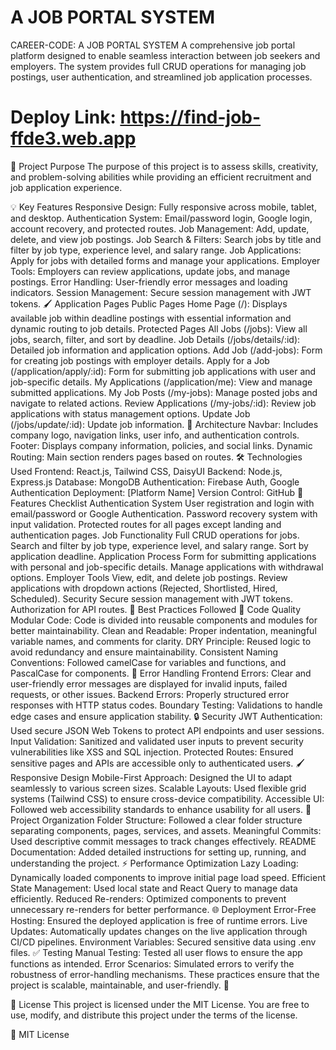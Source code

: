 # A JOB PORTAL SYSTEM

CAREER-CODE: A JOB PORTAL SYSTEM
A comprehensive job portal platform designed to enable seamless interaction between job seekers and employers. The system provides full CRUD operations for managing job postings, user authentication, and streamlined job application processes.

# Deploy Link: https://find-job-ffde3.web.app

🌟 Project Purpose
The purpose of this project is to assess skills, creativity, and problem-solving abilities while providing an efficient recruitment and job application experience.

💡 Key Features
Responsive Design: Fully responsive across mobile, tablet, and desktop.
Authentication System: Email/password login, Google login, account recovery, and protected routes.
Job Management: Add, update, delete, and view job postings.
Job Search & Filters: Search jobs by title and filter by job type, experience level, and salary range.
Job Applications: Apply for jobs with detailed forms and manage your applications.
Employer Tools: Employers can review applications, update jobs, and manage postings.
Error Handling: User-friendly error messages and loading indicators.
Session Management: Secure session management with JWT tokens.
🖌️ Application Pages
Public Pages
Home Page (/): Displays available job within deadline postings with essential information and dynamic routing to job details.
Protected Pages
All Jobs (/jobs): View all jobs, search, filter, and sort by deadline.
Job Details (/jobs/details/:id): Detailed job information and application options.
Add Job (/add-jobs): Form for creating job postings with employer details.
Apply for a Job (/application/apply/:id): Form for submitting job applications with user and job-specific details.
My Applications (/application/me): View and manage submitted applications.
My Job Posts (/my-jobs): Manage posted jobs and navigate to related actions.
Review Applications (/my-jobs/:id): Review job applications with status management options.
Update Job (/jobs/update/:id): Update job information.
📂 Architecture
Navbar: Includes company logo, navigation links, user info, and authentication controls.
Footer: Displays company information, policies, and social links.
Dynamic Routing: Main section renders pages based on routes.
🛠️ Technologies Used
Frontend: React.js, Tailwind CSS, DaisyUI
Backend: Node.js, Express.js
Database: MongoDB
Authentication: Firebase Auth, Google Authentication
Deployment: [Platform Name]
Version Control: GitHub
🚀 Features Checklist
Authentication System
User registration and login with email/password or Google Authentication.
Password recovery system with input validation.
Protected routes for all pages except landing and authentication pages.
Job Functionality
Full CRUD operations for jobs.
Search and filter by job type, experience level, and salary range.
Sort by application deadline.
Application Process
Form for submitting applications with personal and job-specific details.
Manage applications with withdrawal options.
Employer Tools
View, edit, and delete job postings.
Review applications with dropdown actions (Rejected, Shortlisted, Hired, Scheduled).
Security
Secure session management with JWT tokens.
Authorization for API routes.
📜 Best Practices Followed
🧹 Code Quality
Modular Code: Code is divided into reusable components and modules for better maintainability.
Clean and Readable: Proper indentation, meaningful variable names, and comments for clarity.
DRY Principle: Reused logic to avoid redundancy and ensure maintainability.
Consistent Naming Conventions: Followed camelCase for variables and functions, and PascalCase for components.
🚦 Error Handling
Frontend Errors: Clear and user-friendly error messages are displayed for invalid inputs, failed requests, or other issues.
Backend Errors: Properly structured error responses with HTTP status codes.
Boundary Testing: Validations to handle edge cases and ensure application stability.
🔒 Security
JWT Authentication: Used secure JSON Web Tokens to protect API endpoints and user sessions.
Input Validation: Sanitized and validated user inputs to prevent security vulnerabilities like XSS and SQL injection.
Protected Routes: Ensured sensitive pages and APIs are accessible only to authenticated users.
🖌️ Responsive Design
Mobile-First Approach: Designed the UI to adapt seamlessly to various screen sizes.
Scalable Layouts: Used flexible grid systems (Tailwind CSS) to ensure cross-device compatibility.
Accessible UI: Followed web accessibility standards to enhance usability for all users.
📂 Project Organization
Folder Structure: Followed a clear folder structure separating components, pages, services, and assets.
Meaningful Commits: Used descriptive commit messages to track changes effectively.
README Documentation: Added detailed instructions for setting up, running, and understanding the project.
⚡ Performance Optimization
Lazy Loading: Dynamically loaded components to improve initial page load speed.
Efficient State Management: Used local state and React Query to manage data efficiently.
Reduced Re-renders: Optimized components to prevent unnecessary re-renders for better performance.
🌐 Deployment
Error-Free Hosting: Ensured the deployed application is free of runtime errors.
Live Updates: Automatically updates changes on the live application through CI/CD pipelines.
Environment Variables: Secured sensitive data using .env files.
✅ Testing
Manual Testing: Tested all user flows to ensure the app functions as intended.
Error Scenarios: Simulated errors to verify the robustness of error-handling mechanisms.
These practices ensure that the project is scalable, maintainable, and user-friendly. 🚀

📜 License
This project is licensed under the MIT License.
You are free to use, modify, and distribute this project under the terms of the license.

📄 MIT License
